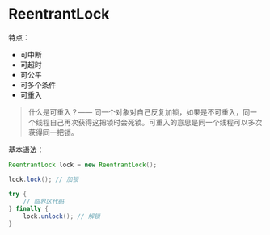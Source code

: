 # ReentrantLock

特点：

- 可中断
- 可超时
- 可公平
- 可多个条件
- 可重入

> 什么是可重入？—— 同一个对象对自己反复加锁，如果是不可重入，同一个线程自己再次获得这把锁时会死锁。可重入的意思是同一个线程可以多次获得同一把锁。

基本语法：

```java
ReentrantLock lock = new ReentrantLock();

lock.lock(); // 加锁

try {
    // 临界区代码
} finally {
    lock.unlock(); // 解锁
}
```
